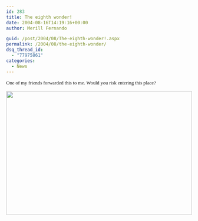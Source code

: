 ```yaml
---
id: 283
title: The eighth wonder!
date: 2004-08-16T14:19:16+00:00
author: Merill Fernando

guid: /post/2004/08/The-eighth-wonder!.aspx
permalink: /2004/08/the-eighth-wonder/
dsq_thread_id:
  - "77975861"
categories:
  - News
---
```

<DIV class=Section1>
<DIV>
<P class=MsoNormal><SPAN style="FONT-SIZE: 10pt; FONT-FAMILY: Verdana">One of my friends forwarded this to me. Would you risk entering this place?</SPAN></P></DIV>
<P class=MsoNormal><SPAN style="FONT-SIZE: 10pt; COLOR: navy; FONT-FAMILY: Verdana"></SPAN></P></DIV><IMG class=inlinedMailPicture style="WIDTH: 504px; HEIGHT: 335px" height=310 src="http://www.merill.net/wp-content/uploads/contentbinary/pic19668.jpg" width=446 border=0> 
<DIV></DIV>